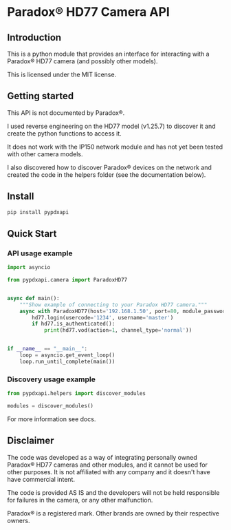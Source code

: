 # Paradox® HD77 Camera API

## Introduction

This is a python module that provides an interface for interacting with a Paradox® HD77 camera 
(and possibly other models).

This is licensed under the MIT license.

## Getting started

This API is not documented by Paradox®.

I used reverse engineering on the HD77 model (v1.25.7) to discover it and create the python functions to access it.

It does not work with the IP150 network module and has not yet been tested with other camera models.

I also discovered how to discover Paradox® devices on the network and created the code in the helpers folder 
(see the documentation below).

## Install

```python
pip install pypdxapi
```

## Quick Start

### API usage example

```python
import asyncio

from pypdxapi.camera import ParadoxHD77


async def main():
    """Show example of connecting to your Paradox HD77 camera."""
    async with ParadoxHD77(host='192.168.1.50', port=80, module_password='paradox') as hd77:
        hd77.login(usercode='1234', username='master')
        if hd77.is_authenticated():
            print(hd77.vod(action=1, channel_type='normal'))


if __name__ == "__main__":
    loop = asyncio.get_event_loop()
    loop.run_until_complete(main())
```

### Discovery usage example

```python
from pypdxapi.helpers import discover_modules

modules = discover_modules()
```

For more information see docs.

## Disclaimer

The code was developed as a way of integrating personally owned Paradox® HD77 cameras and other modules, and it cannot 
be used for other purposes. It is not affiliated with any company and it doesn't have have commercial intent.

The code is provided AS IS and the developers will not be held responsible for failures in the camera, or any other 
malfunction.

Paradox® is a registered mark. Other brands are owned by their respective owners.